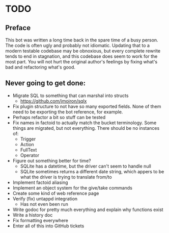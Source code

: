 # TODO

## Preface

This bot was written a long time back in the spare time of a busy person. The code is often ugly and probably not idiomatic. Updating that to a modern testable codebase may be obnoxious, but every complete rewrite tends to end in stagnation, and this codebase does seem to work for the most part. You will not hurt the original author's feelings by fixing what's bad and refactoring what's good.

## Never going to get done:

* Migrate SQL to something that can marshal into structs
	* https://github.com/jmoiron/sqlx
* Fix plugin structure to not have so many exported fields. None of them need to be exporting the bot reference, for example.
* Perhaps refactor a bit so stuff can be tested
* Fix names in factoid to actually match the bucket terminology. Some things are migrated, but not everything. There should be no instances of:
	* Trigger
	* Action
	* FullText
	* Operator
* Figure out something better for time?
	* SQLite has a datetime, but the driver can't seem to handle null
	* SQLite sometimes returns a different date string, which appers to be what the driver is trying to translate from/to
* Implement factoid aliasing
* Implement an object system for the give/take commands
* Create some kind of web reference page
* Verify (fix) untappd integration
	* Has not even been run
* Write godoc for pretty much everything and explain why functions exist
* Write a history doc
* Fix formatting everywhere
* Enter all of this into GitHub tickets
